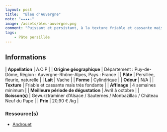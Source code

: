 ```yaml
---
layout: post
title:  "Bleu d'Auvergne"
note: "★★★★☆"
image: /assets/bleu-auvergne.png
comment: "Puissant et persistant, à la texture friable et cassante mais très fondante. Il revêt des arômes délicats de sous bois et de champignons sauvages."
tags:
    - Pâte persillée
---
```


## Informations

| **Appellation** | A.O.P |
| **Origine géographique** | Département : Puy-de-Dôme, Région : Auvergne-Rhône-Alpes, Pays : France  |
| **Pâte** | Persillée, fleurie, naturelle |
| **Lait** | Vache |
| **Forme** | Cylindrique |
| **Odeur** | N/A |
| **Texture** | Friable et cassante mais très fondante |
| **Affinage** | 4 semaines minimum |
| **Meilleure période de dégustation** | Avril à octobre |
| **Boisson(s)** | Gewurztraminer d'Alsace / Sauternes / Monbazillac / Château Neuf du Pape |
| **Prix** | 20,90 € /kg |

### Ressource(s)
* [Androuet](https://androuet.com/Bleu-d-auvergne-139.html)